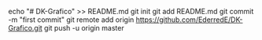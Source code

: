 echo "# DK-Grafico" >> README.md
git init
git add README.md
git commit -m "first commit"
git remote add origin https://github.com/EderredE/DK-Grafico.git
git push -u origin master
